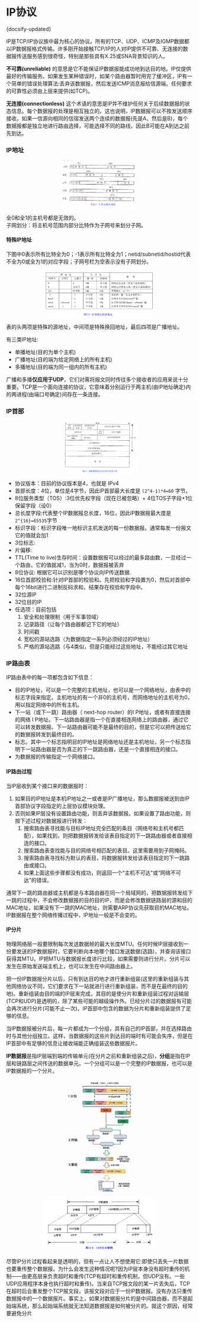 # IP协议
{docsify-updated}

IP是TCP/IP协议族中最为核心的协议。所有的TCP、UDP、ICMP及IGMP数据都以IP数据报格式传输。许多刚开始接触TCP/IP的人对IP提供不可靠、无连接的数据报传送服务感到很奇怪，特别是那些具有X.25或SNA背景知识的人。

**不可靠(unreliable)** 的意思是它不能保证IP数据报能成功地到达目的地。IP仅提供最好的传输服务。如果发生某种错误时，如某个路由器暂时用完了缓冲区，IP有一个简单的错误处理算法:丢弃该数据报，然后发送ICMP消息报给信源端。任何要求的可靠性必须由上层来提供(如TCP)。

**无连接(connectionless)** 这个术语的意思是IP并不维护任何关于后续数据报的状态信息。每个数据报的处理是相互独立的。这也说明，IP数据报可以不按发送顺序接收。如果一信源向相同的信宿发送两个连续的数据报(先是A，然后是B)，每个数据报都是独立地进行路由选择，可能选择不同的路线，因此B可能在A到达之前先到达。

### IP地址
<center><img src="pics/ip-address.png" alt="" width="40%"></center>

全0和全1的主机号都是无效的。  
子网划分：将主机号范围内部分比特作为子网号来划分子网。

#### 特殊IP地址
下图中0表示所有比特全为0；-1表示所有比特全为1；netid/subnetid/hostid代表不全为0或全为1的对应字段；子网号栏为空表示没有子网划分。
<center><img src="pics/special-ip.png" alt="" width="60%"></center>

表的头两项是特殊的源地址，中间项是特殊换回地址，最后四项是广播地址。

有三类IP地址:
+ 单播地址(目的为单个主机)
+ 广播地址(目的端为给定网络上的所有主机)
+ 多播地址(目的端为同一组内的所有主机)

广播和多播**仅应用于UDP**，它们对需将报文同时传往多个接收者的应用来说十分重要。TCP是一个面向连接的协议，它意味着分别运行于两主机(由IP地址确定)内的两进程(由端口号确定)间存在一条连接。

### IP首部
<center><img src="pics/ip-header.png" alt="" width="40%" height=40%></center>

+ 协议版本：目前的协议版本是4，也就是 IPv4
+ 首部长度：4位，单位是4字节，因此IP首部最大长度是 `(2^4-1)*4=60`  字节。
+ 8位服务类型（TOS）:3位优先权字段（现在已被忽略）+ 4位TOS子字段+1位保留字段（设0）
+ 总长度字段:代表整个IP数据报总长度，16位，因此IP数据报最大度是 `2^{16}=65535`字节
+ 标识字段：标识字段唯一地标识主机发送的每一份数据报。通常每发一份报文它的值就会加1
+ 3位标志:
+ 片偏移:
+ TTL(Time to live)生存时间：设置数据报可以经过的最多路由数，一旦经过一个路由，它的值就减1，当为0时，数据报被丢弃
+ 8位协议: 根据它可以识别是哪个协议向IP传送数据.
+ 16位首部校验和:针对IP首部的校验和。先把校验和字段置为0，然后对首部中每个16bit进行二进制反码求和，结果存在校验和字段中。
+ 32位源IP
+ 32位目的IP
+ 任选项：目前包括
    1. 安全和处理限制（用于军事领域）
    2. 记录路径（让每个路由器都记下它的地址）
    3. 时间戳
    4. 宽松的源站选路（为数据指定一系列必须经过的IP地址）
    5. 严格的源站选路（与4类似，但是只能经过这些地址，不能经过其它地址

### IP路由表
IP路由表中的每一项都包含如下信息：

+ 目的IP地址，可以是一个完整的主机地址，也可以是一个网络地址，由表中的标志字段来指定。主机地址的有一个非0的主机号，而网络地址的主机号为0，用以指定网络中的所有主机。
+ 下一站（或下一跳）路由器（ next-hop router）的I P地址，或者有直接连接的网络 I P地址。下一站路由器是指一个在直接相连网络上的路由器，通过它可以转发数据报。下一站路由器可能不是最终的目的，但是它可以把传送给它的数据报转发到最终目的。
+ 标志。其中一个标志指明目的IP地址是网络地址还是主机地址，另一个标志指明下一站路由器是否为真正的下一跳路由器，还是一个直接相连的接口。
+ 为数据报的传输指定一个网络接口。

#### IP路由过程
当IP层收到某个接口来的数据报时：

1. 如果目的IP地址是本机IP地址之一或者是IP广播地址，那么数据报被送到由IP首部协议字段指定的上层协议模块处理。
2. 否则如果IP层没有设置路由功能，则丢弃该数据报。如果设置了路由功能，则按下述过程对数据报进行转发：
   1. 搜索路由表寻找能与目标IP地址完全匹配的条目（网络号和主机号都匹配），如果找到，则把数据报转发给该表目指定的下一跳路由器或者直接相连的接口。
   2. 搜索路由表查找能与目的网络号相匹配的表目。这里需要用到子网掩码。
   3. 搜索路由表寻找标为默认的表目，将数据报转发给该表目指定的下一跳路由或接口。
   4. 如果上面这些步骤都没有成功，则返回一个“主机不可达”或“网络不可达”的错误。

通常下一跳的路由器或主机都是与本路由器在同一个局域网的，把数据报转发给下一跳的过程中，不会修改数据报的目的目的IP，而是会修改数据链路层的源和目的MAC地址，如果没有下一跳的MAC地址，则需要ARP协议先获取目的MAC地址。IP数据报在整个网络传播过程中，IP地址一般是不会变的。

#### IP分片
物理网络层一般要限制每次发送数据帧的最大长度MTU。任何时候IP层接收到一份要发送的IP数据报时，它要判断向本地哪个接口发送数据(选路)，并查询该接口获得其MTU。IP把MTU与数据报长度进行比较，如果需要则进行分片。分片可以发生在原始发送端主机上，也可以发生在中间路由器上。

把一份IP数据报分片以后，只有到达目的地才进行重新组装(这里的重新组装与其他网络协议不同，它们要求在下一站就进行进行重新组装，而不是在最终的目的地)。重新组装由目的端的IP层来完成，其目的是使分片和重新组装过程对运输层(TCP和UDP)是透明的，除了某些可能的越级操作外。已经分片过的数据报有可能会再次进行分片(可能不止一次)。IP首部中包含的数据为分片和重新组装提供了足够的信息。

当IP数据报被分片后，每一片都成为一个分组，具有自己的IP首部，并在选择路由时与其他分组独立。这样，当数据报的这些片到达目的端时有可能会失序，但是在IP首部中有足够的信息让接收端能正确组装这些数据报片。

**IP数据报**是指IP层端到端的传输单元(在分片之前和重新组装之后)，**分组**是指在IP层和链路层之间传送的数据单元。一个分组可以是一个完整的IP数据报，也可以是IP数据报的一个分片。

<center><img src="pics/ip-fragment.png" width="40%"></center>
<center><img src="pics/ip-split.jpg" width="60%"></center>

尽管IP分片过程看起来是透明的，但有一点让人不想使用它:即使只丢失一片数据也要重传整个数据报。为什么会发生这种情况呢?因为IP层本身没有超时重传的机制——由更高层来负责超时和重传(TCP有超时和重传机制，但UDP没有。一些UDP应用程序本身也执行超时和重传)。当来自TCP报文段的某一片丢失后，TCP在超时后会重发整个TCP报文段，该报文段对应于一份IP数据报。没有办法只重传数据报中的一个数据报片。事实上，如果对数据报分片的是中间路由器，而不是起始端系统，那么起始端系统就无法知道数据报是如何被分片的。就这个原因，经常要避免分片